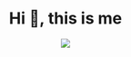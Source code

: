 <h1 align="center">Hi 👋, this is me</h1>  

<p align="center">
  <a href="https://github.com/DenverCoder1/readme-typing-svg"><img src="https://readme-typing-svg.herokuapp.com?lines=Computer+Science+Student;Learning+Full+Stack+Web+Development;DS%20|%20AI%20|%20ML%20Enthusiast;Always%20learning%20new%20things&center=true&width=380&height=45"></a>
</p>
<!--
<p align="left"> <img src="https://komarev.com/ghpvc/?username=MreegendraNarayan&label=Profile%20views&color=0e75b6&style=flat" alt="MreegendraNarayan" /> </p>

## 👨‍💻  &nbsp;About Me 
- 🐍♨️ I'm learning **Frontend Development** & **Data Science**
- 🌱 Regularly practicing **Data Structure and Algorithm** on various platforms
- ⚡ Learning tech stacks through projects rooted in my personal interests.
- 📫 Feel free to contact me : **mreegendra2003211@gmail.com**

     - ⚡ Fun fact **I am Singer and Writer**
    - 💻 **5⭐** on **HackerRank** in **Python, Java & SQL**
    - 👨‍💻 **1⭐** on **CodeChef**

  

## 📂 My Latest Projects

### 1️⃣ **JobGeniusAI - AI Career Coach**  
🎯 An AI-powered career coach that helps users with resume building, interview preparation, and job insights.

- **Tech Stack:** Next.js, Vite, Tailwind CSS, Shadcn, Neon, Clerk, Gemini API 
- **Live Demo:** [JobGeniusAI](https://jobgeniusai.vercel.app/)  

---

### 2️⃣ **ShrinkURLs - Custom URL Shortener**  
🔗 A simple and efficient URL shortener that allows users to create and manage custom short links.

- **Tech Stack:** React.js, Vite, Tailwind CSS, Shadcn, Supabase, API  
- **Live Demo:** [ShrinkURLs](https://shrinkurls.vercel.app/)  


 ## 💻 &nbsp;My Coding Profiles

<p align="left">

<a href="https://leetcode.com/u/MreegendraNarayan/" target="blank"><img align="center" src="https://img.shields.io/badge/LeetCode-000000?style=for-the-badge&logo=LeetCode&logoColor=#d16c06" alt="devgoyalg" /></a>
<a href="https://www.geeksforgeeks.org/user/mreegendr5817/" target="blank"><img align="center" src="https://img.shields.io/badge/GeeksforGeeks-gray?style=for-the-badge&logo=geeksforgeeks&logoColor=35914c" alt="devgoyalg"/></a>
<a href="https://www.hackerrank.com/mreegendra200321" target="blank"><img align="center" src="https://img.shields.io/badge/-Hackerrank-2EC866?style=for-the-badge&logo=HackerRank&logoColor=white" alt="devgoyalg"/></a>
<a href="https://www.codechef.com/users/mreegendra" target="blank"><img align="center" src="https://img.shields.io/badge/CodeChef-%23964B00.svg?style=for-the-badge&logo=CodeChef&logoColor=white" alt="devgoyalg"/></a>
<a href="https://www.naukri.com/code360/profile/Fail4Fun" target="blank"><img align="center" src="https://img.shields.io/badge/coding%20ninjas-DD6620?style=for-the-badge&logo=codingninjas&logoColor=white" alt="devgoyalg"/></a>

</p>

## 🛠️ My Tech Stack
### 👨‍💻 Programming and Markup Languages

![Python](https://img.shields.io/badge/python-3670A0?style=for-the-badge&logo=python&logoColor=ffdd54)
![Java](https://img.shields.io/badge/java-%23ED8B00.svg?style=for-the-badge&logo=openjdk&logoColor=white)
![HTML5](https://img.shields.io/badge/html5-%23E34F26.svg?style=for-the-badge&logo=html5&logoColor=white)
![CSS3](https://img.shields.io/badge/css3-%231572B6.svg?style=for-the-badge&logo=css3&logoColor=white)
![JavaScript](https://img.shields.io/badge/javascript-%23323330.svg?style=for-the-badge&logo=javascript&logoColor=%23F7DF1E)
![TypeScript](https://img.shields.io/badge/typescript-%23007ACC.svg?style=for-the-badge&logo=typescript&logoColor=white)
![Markdown](https://img.shields.io/badge/markdown-%23000000.svg?style=for-the-badge&logo=markdown&logoColor=white)

### 📚 Frameworks and Libraries

![Bootstrap](https://img.shields.io/badge/bootstrap-%238511FA.svg?style=for-the-badge&logo=bootstrap&logoColor=white)
![TailwindCSS](https://img.shields.io/badge/tailwindcss-%2338B2AC.svg?style=for-the-badge&logo=tailwind-css&logoColor=white)
![React](https://img.shields.io/badge/react-%2320232a.svg?style=for-the-badge&logo=react&logoColor=%2361DAFB)
![Vite](https://img.shields.io/badge/vite-%23646CFF.svg?style=for-the-badge&logo=vite&logoColor=white)
![Next JS](https://img.shields.io/badge/Next-black?style=for-the-badge&logo=next.js&logoColor=white)
![Zod](https://img.shields.io/badge/zod-%233068b7.svg?style=for-the-badge&logo=zod&logoColor=white)
![Django](https://img.shields.io/badge/django-%23092E20.svg?style=for-the-badge&logo=django&logoColor=white)

### 🗄️ Databases

![Firebase](https://img.shields.io/badge/firebase-a08021?style=for-the-badge&logo=firebase&logoColor=ffcd34)
![MySQL](https://img.shields.io/badge/mysql-4479A1.svg?style=for-the-badge&logo=mysql&logoColor=white)


### ☁️ Cloud Hosting/SaaS

![Vercel](https://img.shields.io/badge/vercel-%23000000.svg?style=for-the-badge&logo=vercel&logoColor=white)
![Github Pages](https://img.shields.io/badge/github%20pages-121013?style=for-the-badge&logo=github&logoColor=white)
![Firebase](https://img.shields.io/badge/firebase-%23039BE5.svg?style=for-the-badge&logo=firebase)

## &nbsp;🏆 GitHub Profile Trophy
[![trophy](https://github-profile-trophy.vercel.app/?username=MreegendraNarayan&theme=algolia)](https://github.com/MreegendraNarayan/github-profile-trophy)

## 📊 Github Stats

<p align="left">
<a href="https://github.com/MreegendraNarayan">
  <img height="180em" src="https://github-readme-stats-eight-theta.vercel.app/api?username=MreegendraNarayan&show_icons=true&theme=algolia&include_all_commits=true&count_private=true"/>
  <img height="180em" width = "340em" src="https://github-readme-stats-eight-theta.vercel.app/api/top-langs/?username=MreegendraNarayan&layout=compact&langs_count=8&theme=algolia"/>
</a>
</p>

## 🔥 Streak Stats
 GitHub Readme Streak Stats - https://github.com/DenverCoder1/github-readme-streak-stats 
<p align="center">
  <a href="https://github.com/DenverCoder1/github-readme-streak-stats">
    <img title="🔥 Get streak stats for your profile at git.io/streak-stats" alt="Mreegendra's Streak" src="https://github-readme-streak-stats.herokuapp.com/?user=MreegendraNarayan&theme=monokai-metallian&hide_border=true"/>
  </a>
  <p align="center"> If you can dream it, you can do it🔥 </p>
</p>


## 🙋‍♀️ Let's Connect

<p align="center">

	<a href="https://devgoyal.netlify.app/" target="_blank"><img src="https://img.icons8.com/bubbles/50/000000/web.png" alt="Portfolio"/></a>

	<a href="https://github.com/MreegendraNarayan" target="_blank"><img src="https://img.icons8.com/bubbles/50/000000/github.png" alt="GitHub"/></a>
	<a href="https://www.linkedin.com/in/mreegendra-narayan/" target="_blank"><img src="https://img.icons8.com/bubbles/50/000000/linkedin.png" alt="LinkedIn"/></a>
	<a href="https://www.instagram.com/mreegendra_narayan/" target="_blank"><img src="https://img.icons8.com/bubbles/50/000000/instagram.png" alt="Instagram"/></a>
	<a href="mailto:mreegendra2003211@gmail.com" target="_blank"><img src="https://img.icons8.com/bubbles/50/000000/gmail.png" alt="Gmail"/></a>
</p>
-->
